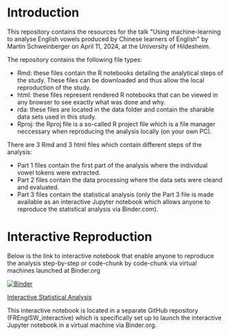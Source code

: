 # Introduction

This repository contains the resources for the talk "Using machine-learning to analyse English vowels produced by Chinese learners of English" by Martin Schweinberger on April 11, 2024, at the University of Hildesheim.

The repository contains the following file types:

+ Rmd: these files contain the R notebooks detailing the analytical steps of the study. These files can be downloaded and thus allow the local reproduction of the study.
+ html: these files represent rendered R notebooks that can be viewed in any browser to see exactly what was done and why.
+ rda: these files are located in the data folder and contain the sharable data sets used in this study.
+ Rproj: the Rproj file is a so-called R project file which is a file manager neccessary when reproducing the analysis locally (on your own PC). 

There are 3 Rmd and 3 html files which contain different steps of the analysis:

+ Part 1 files contain the first part of the analysis where the individual vowel tokens were extracted.
+ Part 2 files contain the data processing where the data sets were cleand and evaluated.
+ Part 3 files contain the statistical analysis (only the Part 3 file is made available as an interactive Jupyter notebook which allows anyone to reproduce the statistical analysis via Binder.com).


# Interactive Reproduction

Below is the link to interactive notebook that enable anyone to reproduce the analysis step-by-step or code-chunk by code-chunk via virtual machines launched at Binder.org

[![Binder](https://mybinder.org/badge_logo.svg)](https://mybinder.org/v2/gh/MartinSchweinberger/FREnglSW_interactivemain?labpath=ChnVwls_Part03_MuPDARF_interactive.ipynb)

[Interactive Statistical Analysis](https://mybinder.org/v2/gh/MartinSchweinberger/FREnglSW_interactive/main?labpath=ChnVwls_Part03_MuPDARF_interactive.ipynb)

 This interactive notebook is located in a separate GitHub repository (FREnglSW_interactive) which is specifically set up to launch the interactive Jupyter notebook in a virtual machine via Binder.org.
